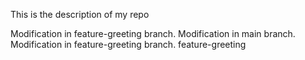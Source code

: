 This is the description of my repo
 
Modification in feature-greeting branch.
 Modification in main branch.
Modification in feature-greeting branch.
feature-greeting
